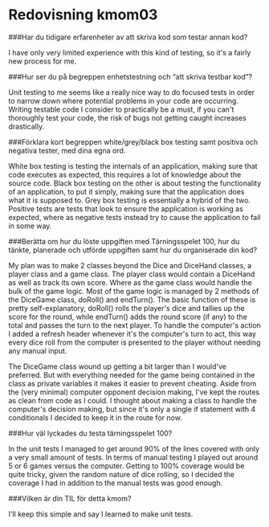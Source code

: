 ---
---
Redovisning kmom03
=========================

###Har du tidigare erfarenheter av att skriva kod som testar annan kod?

I have only very limited experience with this kind of testing, so it's a fairly new process for me.

###Hur ser du på begreppen enhetstestning och “att skriva testbar kod”?

Unit testing to me seems like a really nice way to do focused tests in order to narrow down where potential problems in your code are occurring. Writing testable code I consider to practically be a must, if you can't thoroughly test your code, the risk of bugs not getting caught increases drastically.

###Förklara kort begreppen white/grey/black box testing samt positiva och negativa tester, med dina egna ord.

White box testing is testing the internals of an application, making sure that code executes as expected, this requires a lot of knowledge about the source code. Black box testing on the other is about testing the functionality of an application, to put it simply, making sure that the application does what it is supposed to. Grey box testing is essentially a hybrid of the two. Positive tests are tests that look to ensure the application is working as expected, where as negative tests instead try to cause the application to fail in some way.

###Berätta om hur du löste uppgiften med Tärningsspelet 100, hur du tänkte, planerade och utförde uppgiften samt hur du organiserade din kod?

My plan was to make 2 classes beyond the Dice and DiceHand classes, a player class and a game class. The player class would contain a DiceHand as well as track its own score. Where as the game class would handle the bulk of the game logic. Most of the game logic is managed by 2 methods of the DiceGame class, doRoll() and endTurn(). The basic function of these is pretty self-explanatory, doRoll() rolls the player's dice and tallies up the score for the round, while endTurn() adds the round score (if any) to the total and passes the turn to the next player. To handle the computer's action I added a refresh header whenever it's the computer's turn to act, this way every dice roll from the computer is presented to the player without needing any manual input.

The DiceGame class wound up getting a bit larger than I would've preferred. But with everything needed for the game being contained in the class as private variables it makes it easier to prevent cheating. Aside from the (very minimal) computer opponent decision making, I've kept the routes as clean from code as I could. I thought about making a class to handle the computer's decision making, but since it's only a single if statement with 4 conditionals I decided to keep it in the route for now.

###Hur väl lyckades du testa tärningsspelet 100?

In the unit tests I managed to get around 90% of the lines covered with only a very small amount of tests. In terms of manual testing I played out around 5 or 6 games versus the computer. Getting to 100% coverage would be quite tricky, given the random nature of dice rolling, so I decided the coverage I had in addition to the manual tests was good enough.

###Vilken är din TIL för detta kmom?

I'll keep this simple and say I learned to make unit tests.
